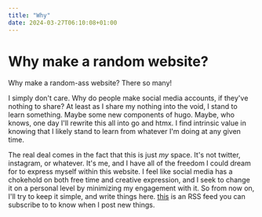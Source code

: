 ```yaml
---
title: "Why"
date: 2024-03-27T06:10:08+01:00
---
```


# Why make a random website?
Why make a random-ass website? There so many!

I simply don't care. Why do people make social media accounts, if they've nothing to share? At least as I share my nothing into the void, I stand to learn something. Maybe some new components of hugo. Maybe, who knows, one day I'll rewrite this all into go and htmx. I find intrinsic value in knowing that I likely stand to learn from whatever I'm doing at any given time.

The real deal comes in the fact that this is just *my* space. It's not twitter, instagram, or whatever. It's me, and I have all of the freedom I could dream for to express myself within this website. I feel like social media has a chokehold on both free time and creative expression, and I seek to change it on a personal level by minimizing my engagement with it. So from now on, I'll try to keep it simple, and write things here. [this](/posts/index.xml) is an RSS feed you can subscribe to to know when I post new things.
